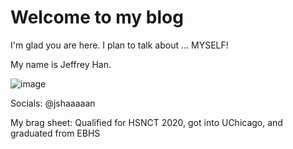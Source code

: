 # Welcome to my blog

I'm glad you are here. I plan to talk about ...
MYSELF!

My name is Jeffrey Han.

![image](https://scontent-lga3-1.xx.fbcdn.net/v/t1.0-9/51064619_610402842753947_5651814629504974848_n.jpg?_nc_cat=106&_nc_sid=174925&_nc_ohc=osuGAY6FZnAAX8QwCCs&_nc_ht=scontent-lga3-1.xx&oh=6741d0cc3aba725368979189498e6707&oe=5F0C6EC3)

Socials: @jshaaaaan

My brag sheet: Qualified for HSNCT 2020, got into UChicago, and graduated from EBHS
